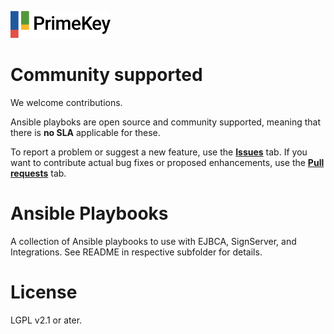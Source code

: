![PrimeKey](primekey_logo.png)

# Community supported 
We welcome contributions.
 
Ansible playboks are open source and community supported, meaning that there is **no SLA** applicable for these.

To report a problem or suggest a new feature, use the **[Issues](../../issues)** tab. If you want to contribute actual bug fixes or proposed enhancements, use the **[Pull requests](../../pulls)** tab.

# Ansible Playbooks

A collection of Ansible playbooks to use with EJBCA, SignServer, and Integrations. See README in respective subfolder for details.

# License
LGPL v2.1 or ater.

